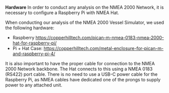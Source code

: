 **Hardware**
In order to conduct any analysis on the NMEA 2000 Network, it is necessary to configure a Raspberry Pi with NMEA Hat.

When conducting our analysis of the NMEA 2000 Vessel Simulator, we used the following hardware:
- Raspberry https://copperhilltech.com/pican-m-nmea-0183-nmea-2000-hat-for-raspberry-pi/
- Pi + Hat Case: https://copperhilltech.com/metal-enclosure-for-pican-m-and-raspberry-pi-4/
  
It is also important to have the proper cable for connection to the NMEA 2000 Network backbone. The Hat connects to this using a NMEA 0183 (RS422) port cable. There is no need to use a USB-C power cable for the Raspberry Pi, as NMEA cables have dedicated one of the prongs to supply power to any attached unit.
